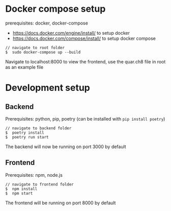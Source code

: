# Docker compose setup

prerequisites: docker, docker-compose

- https://docs.docker.com/engine/install/ to setup docker
- https://docs.docker.com/compose/install/ to setup docker compose

```
// navigate to root folder
$  sudo docker-compose up --build
```

Navigate to localhost:8000 to view the frontend, use the quar.ch8 file in root as an example file

# Development setup

## Backend

Prerequisites: python, pip, poetry (can be installed with `pip install poetry`)

```
// navigate to backend folder
$  poetry install
$  poetry run start
```

The backend will now be running on port 3000 by default

## Frontend

Prerequisites: npm, node.js

```
// navigate to frontend folder
$  npm install
$  npm start
```

The frontend will be running on port 8000 by default

